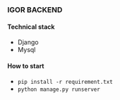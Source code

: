 
### IGOR BACKEND

#### Technical stack
+ Django
+ Mysql

#### How to start
+ `pip install -r requirement.txt`
+ `python manage.py runserver`




